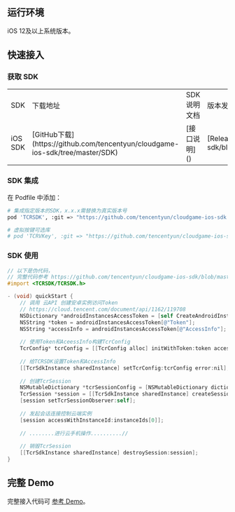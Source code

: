 ## **运行环境**

iOS 12及以上系统版本。

## 快速接入

### 获取 SDK
<table>
<tr>
<td rowspan="1" colSpan="1" >SDK</td>

<td rowspan="1" colSpan="1" >下载地址</td>

<td rowspan="1" colSpan="1" >SDK 说明文档</td>

<td rowspan="1" colSpan="1" >版本发布日志</td>
</tr>

<tr>
<td rowspan="1" colSpan="1" >iOS SDK</td>

<td rowspan="1" colSpan="1" >[GitHub下载](https://github.com/tencentyun/cloudgame-ios-sdk/tree/master/SDK)</td>

<td rowspan="1" colSpan="1" >[接口说明]()</td>

<td rowspan="1" colSpan="1" >[Release notes](https://github.com/tencentyun/cloudgame-ios-sdk/blob/master/Doc/%E5%8E%86%E5%8F%B2%E7%89%88%E6%9C%AC.md)</td>
</tr>
</table>


### SDK 集成

在 Podfile 中添加：
``` bash
# 集成指定版本的SDK，x.x.x需替换为真实版本号
pod 'TCRSDK', :git => "https://github.com/tencentyun/cloudgame-ios-sdk.git", :tag => 'x.x.x'

# 虚拟按键可选库
# pod 'TCRVKey', :git => "https://github.com/tencentyun/cloudgame-ios-sdk.git", :tag => 'x.x.x'
```

### SDK 使用
``` objectivec
// 以下是伪代码，
// 完整代码参考 https://github.com/tencentyun/cloudgame-ios-sdk/blob/master/Demo/TCAIDemo/TCAIDemo/CAIDemoLoginVC.m#L222
#import <TCRSDK/TCRSDK.h>

- (void) quickStart {
    // 调用 云API 创建安卓实例访问Token
    // https://cloud.tencent.com/document/api/1162/119708
    NSDictionary *androidInstancesAccessToken = [self CreateAndroidInstancesAccessToken];
    NSString *token = androidInstancesAccessToken[@"Token"];
    NSString *accessInfo = androidInstancesAccessToken[@"AccessInfo"];
    
    // 使用Token和AceessInfo构建TcrConfig
    TcrConfig* tcrConfig = [[TcrConfig alloc] initWithToken:token accessInfo:accessInfo];
    
    // 给TCRSDK设置Token和AccessInfo
    [[TcrSdkInstance sharedInstance] setTcrConfig:tcrConfig error:nil];
    
    // 创建TcrSession
    NSMutableDictionary *tcrSessionConfig = [NSMutableDictionary dictionary];
    TcrSession *session = [[TcrSdkInstance sharedInstance] createSessionWithParams:tcrSessionConfig];
    [session setTcrSessionObserver:self];
    
    // 发起会话连接控制云端实例
    [session accessWithInstanceId:instanceIds[0]];
    
    // ........进行云手机操作..........//
    
    // 销毁TcrSession
    [[TcrSdkInstance sharedInstance] destroySession:session];
}

```

## 完整 Demo

完整接入代码可 [参考 Demo](https://github.com/tencentyun/cloudgame-ios-sdk/tree/master/Demo/TCAIDemo)。